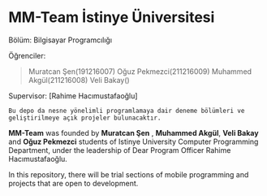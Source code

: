 # MM-Team İstinye Üniversitesi

   Bölüm: Bilgisayar Programcılığı 
    
    
   Öğrenciler:
   > Muratcan Şen(191216007)
   > Oğuz Pekmezci(211216009)
   > Muhammed Akgül(211216008)
   > Veli Bakay()
    
Supervisor: [Rahime Hacımustafaoğlu]

    Bu depo da nesne yönelimli programlamaya dair deneme bölümleri ve geliştirilmeye açık projeler bulunacaktır.
    
 **MM-Team** was founded by **Muratcan Şen** , **Muhammed Akgül**, **Veli Bakay** and **Oğuz Pekmezci** students of Istinye University Computer Programming Department, under the leadership of Dear Program Officer Rahime Hacımustafaoğlu.

In this repository, there will be trial sections of mobile programming and projects that are open to development.
